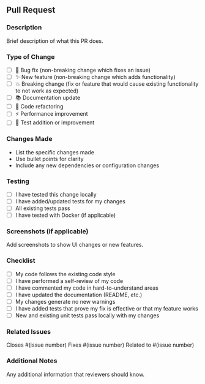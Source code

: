 ## Pull Request

### Description
Brief description of what this PR does.

### Type of Change
- [ ] 🐛 Bug fix (non-breaking change which fixes an issue)
- [ ] ✨ New feature (non-breaking change which adds functionality)
- [ ] 💥 Breaking change (fix or feature that would cause existing functionality to not work as expected)
- [ ] 📚 Documentation update
- [ ] 🔧 Code refactoring
- [ ] ⚡ Performance improvement
- [ ] 🧪 Test addition or improvement

### Changes Made
- List the specific changes made
- Use bullet points for clarity
- Include any new dependencies or configuration changes

### Testing
- [ ] I have tested this change locally
- [ ] I have added/updated tests for my changes
- [ ] All existing tests pass
- [ ] I have tested with Docker (if applicable)

### Screenshots (if applicable)
Add screenshots to show UI changes or new features.

### Checklist
- [ ] My code follows the existing code style
- [ ] I have performed a self-review of my code
- [ ] I have commented my code in hard-to-understand areas
- [ ] I have updated the documentation (README, etc.)
- [ ] My changes generate no new warnings
- [ ] I have added tests that prove my fix is effective or that my feature works
- [ ] New and existing unit tests pass locally with my changes

### Related Issues
Closes #(issue number)
Fixes #(issue number)
Related to #(issue number)

### Additional Notes
Any additional information that reviewers should know.
